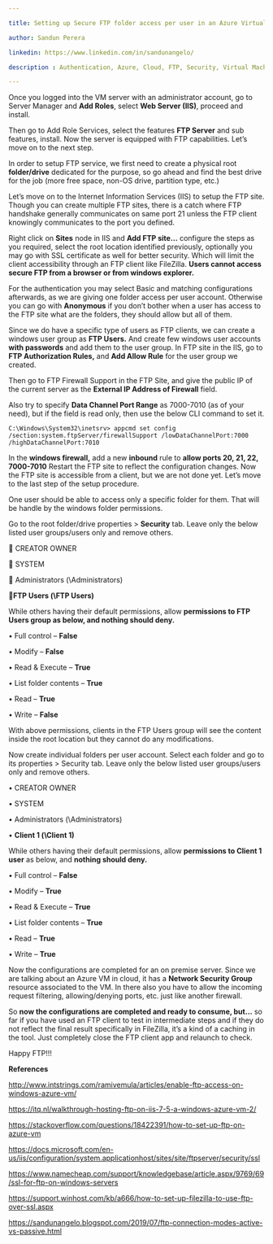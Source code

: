 ```yaml
---

title: Setting up Secure FTP folder access per user in an Azure Virtual Machine

author: Sandun Perera

linkedin: https://www.linkedin.com/in/sandunangelo/

description : Authentication, Azure, Cloud, FTP, Security, Virtual Machine

---
```


Once you logged into the VM server with an administrator account, go to Server Manager and **Add Roles**, select **Web Server (IIS)**, proceed and install.

Then go to Add Role Services, select the features **FTP Server** and sub features, install. Now the server is equipped with FTP capabilities. Let’s move on to the next step.

In order to setup FTP service, we first need to create a physical root **folder/drive** dedicated for the purpose, so go ahead and find the best drive for the job (more free space, non-OS drive, partition type, etc.)

Let’s move on to the Internet Information Services (IIS) to setup the FTP site. Though you can create multiple FTP sites, there is a catch where FTP handshake generally communicates on same port 21 unless the FTP client knowingly communicates to the port you defined. 

Right click on **Sites** node in IIS and **Add FTP site…** configure the steps as you required, select the root location identified previously, optionally you may go with SSL certificate as well for better security. Which will limit the client accessibility through an FTP client like FileZilla. **Users cannot access secure FTP from a browser or from windows explorer.**

For the authentication you may select Basic and matching configurations afterwards, as we are giving one folder access per user account. Otherwise you can go with **Anonymous** if you don’t bother when a user has access to the FTP site what are the folders, they should allow but all of them.

Since we do have a specific type of users as FTP clients, we can create a windows user group as **FTP Users.** And create few windows user accounts **with passwords** and add them to the user group. In FTP site in the IIS, go to **FTP Authorization Rules,** and **Add Allow Rule** for the user group we created.

Then go to FTP Firewall Support in the FTP Site, and give the public IP of the current server as the **External IP Address of Firewall** field.

Also try to specify **Data Channel Port Range** as 7000-7010 (as of your need), but if the field is read only, then use the below CLI command to set it.
```
C:\Windows\System32\inetsrv> appcmd set config /section:system.ftpServer/firewallSupport /lowDataChannelPort:7000 /highDataChannelPort:7010
```
In the **windows firewall,** add a new **inbound** rule to **allow ports 20, 21, 22, 7000-7010**
Restart the FTP site to reflect the configuration changes. Now the FTP site is accessible from a client, but we are not done yet. Let’s move to the last step of the setup procedure.

One user should be able to access only a specific folder for them. That will be handle by the windows folder permissions.

Go to the root folder/drive properties > **Security** tab.
Leave only the below listed user groups/users only and remove others.

 CREATOR OWNER

 SYSTEM

 Administrators (\Administrators)

**FTP Users (\FTP Users)**

While others having their default permissions, allow **permissions to FTP Users group as below, and nothing should deny.**

•         Full control – **False**

•         Modify – **False**

•         Read & Execute – **True**

•         List folder contents – **True**

•         Read – **True**

•         Write – **False**

With above permissions, clients in the FTP Users group will see the content inside the root location but they cannot do any modifications.

Now create individual folders per user account. Select each folder and go to its properties > Security tab.
Leave only the below listed user groups/users only and remove others.

•         CREATOR OWNER

•         SYSTEM

•         Administrators (\Administrators)

•         **Client 1 (\Client 1)**

While others having their default permissions, allow **permissions to Client 1 user** as below, and **nothing should deny.**

•         Full control – **False**

•         Modify – **True**

•         Read & Execute – **True**

•         List folder contents – **True**

•         Read – **True**

•         Write – **True**

Now the configurations are completed for an on premise server. Since we are talking about an Azure VM in cloud, it has a **Network Security Group** resource associated to the VM. In there also you have to allow the incoming request filtering, allowing/denying ports, etc. just like another firewall.

So **now the configurations are completed and ready to consume, but…** so far if you have used an FTP client to test in intermediate steps and if they do not reflect the final result specifically in FileZilla, it’s a kind of a caching in the tool. Just completely close the FTP client app and relaunch to check.

Happy FTP!!!

**References**

http://www.intstrings.com/ramivemula/articles/enable-ftp-access-on-windows-azure-vm/

https://itq.nl/walkthrough-hosting-ftp-on-iis-7-5-a-windows-azure-vm-2/

https://stackoverflow.com/questions/18422391/how-to-set-up-ftp-on-azure-vm

https://docs.microsoft.com/en-us/iis/configuration/system.applicationhost/sites/site/ftpserver/security/ssl

https://www.namecheap.com/support/knowledgebase/article.aspx/9769/69/ssl-for-ftp-on-windows-servers

https://support.winhost.com/kb/a666/how-to-set-up-filezilla-to-use-ftp-over-ssl.aspx

https://sandunangelo.blogspot.com/2019/07/ftp-connection-modes-active-vs-passive.html
